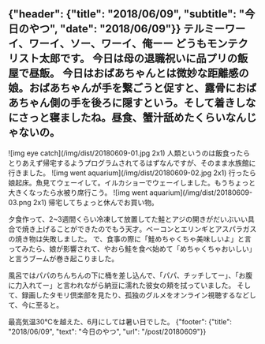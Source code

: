 {"header": {"title": "2018/06/09", "subtitle": "今日のやつ", "date": "2018/06/09"}}
テルミーワーイ、ワーイ、ソー、ワーイ、**俺ーー**
どうもモンテクリスト太郎です。
今日は母の退職祝いに品プリの飯屋で昼飯。
今日はおばあちゃんとは微妙な距離感の娘。おばあちゃんが手を繋ごうと促すと、露骨におばあちゃん側の手を後ろに隠すという。そして着きしなにさっと寝ましたね。昼食、蟹汁舐めたくらいなんじゃないの。
---
![img eye catch](/img/dist/20180609-01.jpg 2x1)
人類というのは飯食ったらとりあえず帰宅するようプログラムされてるはずなんですが、そのまま水族館に行きました。
![img went aquarium](/img/dist/20180609-02.jpg 2x1)
行ったら娘起床。魚見てウェーイして。イルカショーでウェーイしました。もうちょっと大きくなったら水被り席行こう。
![img went aquarium](/img/dist/20180609-03.png 2x1)
帰宅してちょっと休んでお買い物。

夕食作って、2~3週間くらい冷凍して放置してた鮭とアジの開きがだいぶいい具合で焼き上げることができたのでもう天才。ベーコンとエリンギとアスパラガスの焼き物は失敗しました。
で、食事の際に「鮭めちゃくちゃ美味しいよ」と言ってみたら、娘が影響されて、やおら鮭を食べ始めて「めちゃくちゃおいしい」と言うブームが巻き起こりました。

風呂ではパパのちんちんの下に桶を差し込んで、「パパ、チッチしてー」、「お腹に力入れてー」と言われながら納豆に濡れた彼女の頬を拭っていました。
そして、録画したタモリ倶楽部を見たり、孤独のグルメをオンライン視聴するなどして、今に至ると。

最高気温30℃を越えた、6月にしては暑い日でした。
{"footer": {"title": "2018/06/09", "text": "今日のやつ", "url": "/post/20180609"}}